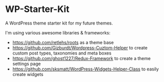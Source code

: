 WP-Starter-Kit
==============

A WordPress theme starter kit for my future themes. 

I'm using various awesome libraries & frameworks:
* https://github.com/retlehs/roots as a theme base
* https://github.com/Gizburdt/Wordpress-Cuztom-Helper to create custom post types, taxonomies and meta boxes
* https://github.com/ghost1227/Redux-Framework to create a theme settings page
* https://github.com/sksmatt/WordPress-Widgets-Helper-Class to easily create widgets
